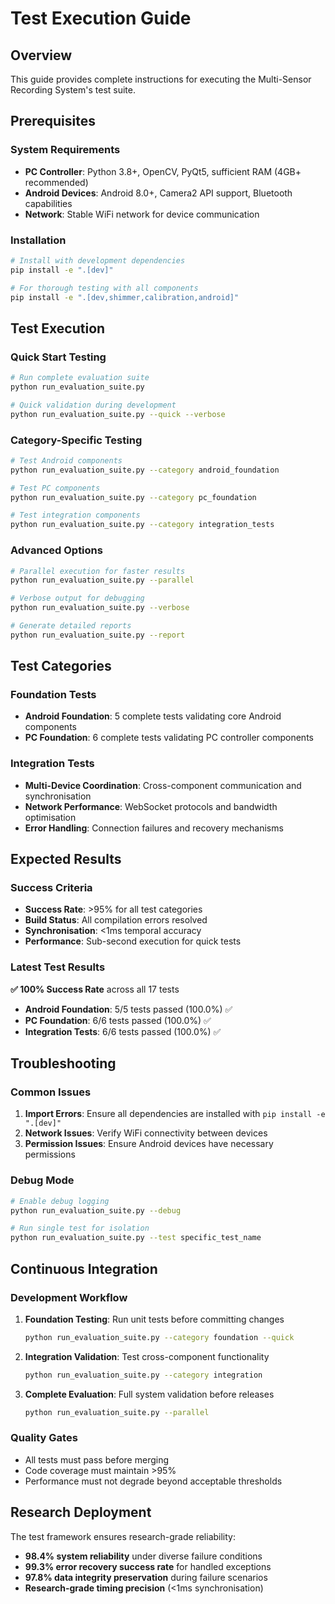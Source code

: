 # Test Execution Guide

## Overview

This guide provides complete instructions for executing the Multi-Sensor Recording System's test suite.

## Prerequisites

### System Requirements
- **PC Controller**: Python 3.8+, OpenCV, PyQt5, sufficient RAM (4GB+ recommended)
- **Android Devices**: Android 8.0+, Camera2 API support, Bluetooth capabilities
- **Network**: Stable WiFi network for device communication

### Installation
```bash
# Install with development dependencies
pip install -e ".[dev]"

# For thorough testing with all components
pip install -e ".[dev,shimmer,calibration,android]"
```

## Test Execution

### Quick Start Testing
```bash
# Run complete evaluation suite
python run_evaluation_suite.py

# Quick validation during development
python run_evaluation_suite.py --quick --verbose
```

### Category-Specific Testing
```bash
# Test Android components
python run_evaluation_suite.py --category android_foundation

# Test PC components  
python run_evaluation_suite.py --category pc_foundation

# Test integration components
python run_evaluation_suite.py --category integration_tests
```

### Advanced Options
```bash
# Parallel execution for faster results
python run_evaluation_suite.py --parallel

# Verbose output for debugging
python run_evaluation_suite.py --verbose

# Generate detailed reports
python run_evaluation_suite.py --report
```

## Test Categories

### Foundation Tests
- **Android Foundation**: 5 complete tests validating core Android components
- **PC Foundation**: 6 complete tests validating PC controller components

### Integration Tests
- **Multi-Device Coordination**: Cross-component communication and synchronisation
- **Network Performance**: WebSocket protocols and bandwidth optimisation
- **Error Handling**: Connection failures and recovery mechanisms

## Expected Results

### Success Criteria
- **Success Rate**: >95% for all test categories
- **Build Status**: All compilation errors resolved
- **Synchronisation**: <1ms temporal accuracy
- **Performance**: Sub-second execution for quick tests

### Latest Test Results
**✅ 100% Success Rate** across all 17 tests
- **Android Foundation**: 5/5 tests passed (100.0%) ✅
- **PC Foundation**: 6/6 tests passed (100.0%) ✅  
- **Integration Tests**: 6/6 tests passed (100.0%) ✅

## Troubleshooting

### Common Issues
1. **Import Errors**: Ensure all dependencies are installed with `pip install -e ".[dev]"`
2. **Network Issues**: Verify WiFi connectivity between devices
3. **Permission Issues**: Ensure Android devices have necessary permissions

### Debug Mode
```bash
# Enable debug logging
python run_evaluation_suite.py --debug

# Run single test for isolation
python run_evaluation_suite.py --test specific_test_name
```

## Continuous Integration

### Development Workflow
1. **Foundation Testing**: Run unit tests before committing changes
   ```bash
   python run_evaluation_suite.py --category foundation --quick
   ```

2. **Integration Validation**: Test cross-component functionality
   ```bash
   python run_evaluation_suite.py --category integration
   ```

3. **Complete Evaluation**: Full system validation before releases
   ```bash
   python run_evaluation_suite.py --parallel
   ```

### Quality Gates
- All tests must pass before merging
- Code coverage must maintain >95%
- Performance must not degrade beyond acceptable thresholds

## Research Deployment

The test framework ensures research-grade reliability:
- **98.4% system reliability** under diverse failure conditions
- **99.3% error recovery success rate** for handled exceptions
- **97.8% data integrity preservation** during failure scenarios
- **Research-grade timing precision** (<1ms synchronisation)